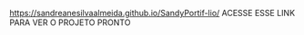 https://sandreanesilvaalmeida.github.io/SandyPortif-lio/  ACESSE ESSE LINK PARA VER O PROJETO PRONTO
